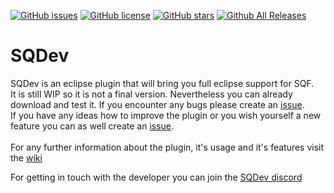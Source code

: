 [![GitHub issues](https://img.shields.io/github/issues/Krzmbrzl/SQDev.svg)](https://github.com/Krzmbrzl/SQDev/issues) [![GitHub license](https://img.shields.io/github/license/mashape/apistatus.svg)](https://raw.githubusercontent.com/Krzmbrzl/SQDev/master/licence.md) [![GitHub stars](https://img.shields.io/github/stars/Krzmbrzl/SQDev.svg)](https://github.com/Krzmbrzl/SQDev/stargazers) [![Github All Releases](https://img.shields.io/github/downloads/Krzmbrzl/SQDev/total.svg)](https://github.com/Krzmbrzl/SQDev/releases)
# SQDev
SQDev is an eclipse plugin that will bring you full eclipse support for SQF. <br>
It is still WIP so it is not a final version. Nevertheless you can already download and test it. If you encounter any bugs please create an [issue](https://github.com/Krzmbrzl/SQF-EclipsePlugin/issues). <br>
If you have any ideas how to improve the plugin or you wish yourself a new feature you can as well create an [issue](https://github.com/Krzmbrzl/SQF-EclipsePlugin/issues). <br>
<br>
For any further information about the plugin, it's usage and it's features visit the [wiki](https://github.com/Krzmbrzl/SQF-EclipsePlugin/wiki)

For getting in touch with the developer you can join the [SQDev discord](https://discord.gg/Ny3a4QS)
